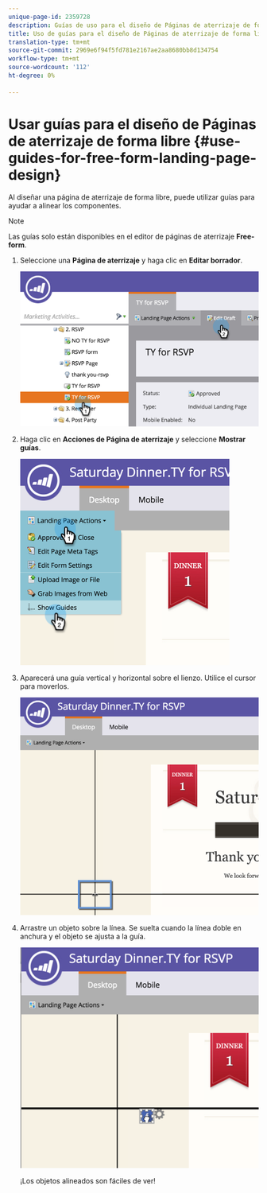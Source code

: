 ```yaml
---
unique-page-id: 2359728
description: Guías de uso para el diseño de Páginas de aterrizaje de forma libre - Documentos de marketing - Documentación del producto
title: Uso de guías para el diseño de Páginas de aterrizaje de forma libre
translation-type: tm+mt
source-git-commit: 2969e6f94f5fd781e2167ae2aa8680bb8d134754
workflow-type: tm+mt
source-wordcount: '112'
ht-degree: 0%

---
```



# Usar guías para el diseño de Páginas de aterrizaje de forma libre {#use-guides-for-free-form-landing-page-design}

Al diseñar una página de aterrizaje de forma libre, puede utilizar guías para ayudar a alinear los componentes.

>[!NOTE]
>
>Las guías solo están disponibles en el editor de páginas de aterrizaje **Free-form**.

1. Seleccione una **Página de aterrizaje** y haga clic en **Editar borrador**.

   ![](assets/image2015-5-20-14-3a10-3a9.png)

1. Haga clic en **Acciones de Página de aterrizaje** y seleccione **Mostrar guías**.

   ![](assets/image2015-5-20-14-3a12-3a15.png)

1. Aparecerá una guía vertical y horizontal sobre el lienzo. Utilice el cursor para moverlos.

   ![](assets/image2015-5-20-14-3a15-3a9.png)

1. Arrastre un objeto sobre la línea. Se suelta cuando la línea doble en anchura y el objeto se ajusta a la guía.

   ![](assets/image2015-5-20-14-3a17-3a24.png)

   ¡Los objetos alineados son fáciles de ver!
